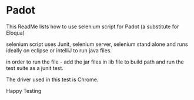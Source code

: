 # Padot

This ReadMe lists how to use selenium script for Padot (a substitute for Eloqua)

selenium script uses Junit, selenium server, selenium stand alone and runs ideally on eclipse or intelliJ to run java files.

in order to run the file - add the jar files in lib file to build path and run the test suite as a junit test.

The driver used in this test is Chrome.

Happy Testing
